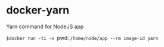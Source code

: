 # docker-yarn
Yarn command for NodeJS app

`$docker run -ti -v `pwd`:/home/node/app --rm image-id yarn`
